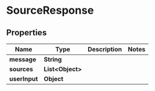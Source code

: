 

# SourceResponse


## Properties

| Name | Type | Description | Notes |
|------------ | ------------- | ------------- | -------------|
|**message** | **String** |  |  |
|**sources** | **List&lt;Object&gt;** |  |  |
|**userInput** | **Object** |  |  |



